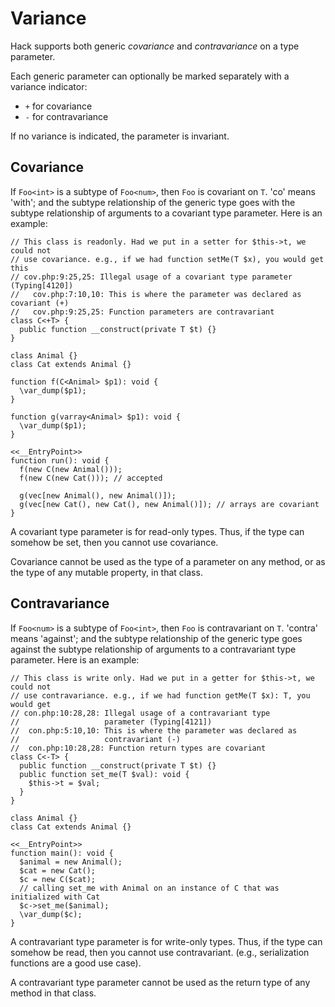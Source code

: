 # Variance

Hack supports both generic *covariance* and *contravariance* on a type parameter.

Each generic parameter can optionally be marked separately with a variance indicator:
 * `+` for covariance
 * `-` for contravariance

If no variance is indicated, the parameter is invariant.

## Covariance

If `Foo<int>` is a subtype of `Foo<num>`, then `Foo` is covariant on `T`. 'co' means 'with'; and the subtype relationship of the generic
type goes with the subtype relationship of arguments to a covariant type parameter.  Here is an example:

```hack
// This class is readonly. Had we put in a setter for $this->t, we could not
// use covariance. e.g., if we had function setMe(T $x), you would get this
// cov.php:9:25,25: Illegal usage of a covariant type parameter (Typing[4120])
//   cov.php:7:10,10: This is where the parameter was declared as covariant (+)
//   cov.php:9:25,25: Function parameters are contravariant
class C<+T> {
  public function __construct(private T $t) {}
}

class Animal {}
class Cat extends Animal {}

function f(C<Animal> $p1): void {
  \var_dump($p1);
}

function g(varray<Animal> $p1): void {
  \var_dump($p1);
}

<<__EntryPoint>>
function run(): void {
  f(new C(new Animal()));
  f(new C(new Cat())); // accepted

  g(vec[new Animal(), new Animal()]);
  g(vec[new Cat(), new Cat(), new Animal()]); // arrays are covariant
}
```

A covariant type parameter is for read-only types. Thus, if the type can somehow be set, then you cannot use covariance.

Covariance cannot be used as the type of a parameter on any method, or as the type of any mutable property, in that class.

## Contravariance

If `Foo<num>` is a subtype of `Foo<int>`, then `Foo` is contravariant on `T`. 'contra' means 'against'; and the subtype relationship
of the generic type goes against the subtype relationship of arguments to a contravariant type parameter.  Here is an example:

```hack
// This class is write only. Had we put in a getter for $this->t, we could not
// use contravariance. e.g., if we had function getMe(T $x): T, you would get
// con.php:10:28,28: Illegal usage of a contravariant type
//                   parameter (Typing[4121])
//  con.php:5:10,10: This is where the parameter was declared as
//                   contravariant (-)
//  con.php:10:28,28: Function return types are covariant
class C<-T> {
  public function __construct(private T $t) {}
  public function set_me(T $val): void {
    $this->t = $val;
  }
}

class Animal {}
class Cat extends Animal {}

<<__EntryPoint>>
function main(): void {
  $animal = new Animal();
  $cat = new Cat();
  $c = new C($cat);
  // calling set_me with Animal on an instance of C that was initialized with Cat
  $c->set_me($animal);
  \var_dump($c);
}
```

A contravariant type parameter is for write-only types. Thus, if the type can somehow be read, then you cannot use
contravariant. (e.g., serialization functions are a good use case).

A contravariant type parameter cannot be used as the return type of any method in that class.
